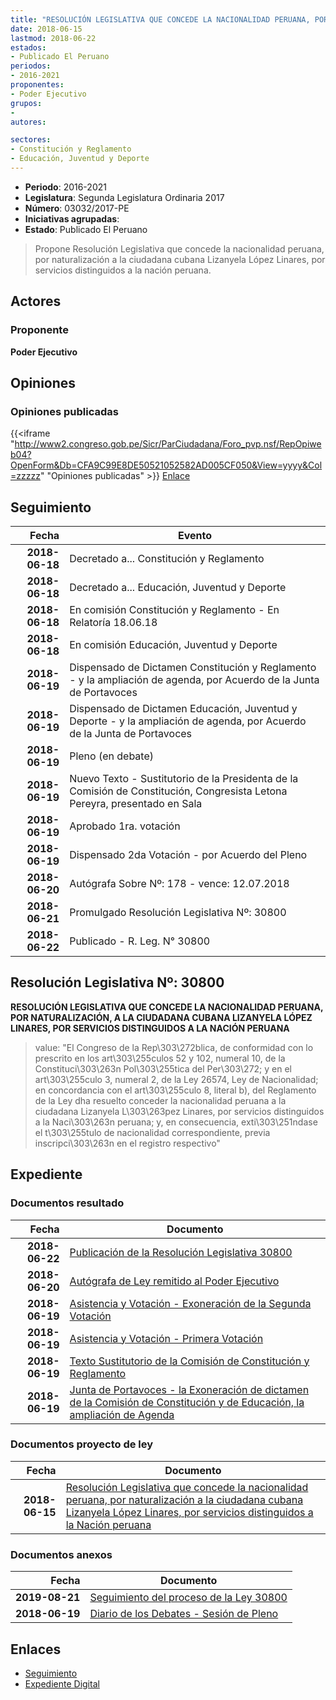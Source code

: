 ```yaml
---
title: "RESOLUCIÓN LEGISLATIVA QUE CONCEDE LA NACIONALIDAD PERUANA, POR NATURALIZACIÓN A LA CIUDADANA CUBANA LIZANYELA LÓPEZ LINARES"
date: 2018-06-15
lastmod: 2018-06-22
estados:
- Publicado El Peruano
periodos:
- 2016-2021
proponentes:
- Poder Ejecutivo
grupos:
- 
autores:

sectores:
- Constitución y Reglamento
- Educación, Juventud y Deporte
---
```

- **Periodo**: 2016-2021
- **Legislatura**: Segunda Legislatura Ordinaria 2017
- **Número**: 03032/2017-PE
- **Iniciativas agrupadas**: 
- **Estado**: Publicado El Peruano

> Propone Resolución Legislativa que concede la nacionalidad peruana, por naturalización a la ciudadana cubana Lizanyela López Linares, por servicios distinguidos a la nación peruana.


## Actores

### Proponente

**Poder Ejecutivo**

## Opiniones

### Opiniones publicadas

{{<iframe "http://www2.congreso.gob.pe/Sicr/ParCiudadana/Foro_pvp.nsf/RepOpiweb04?OpenForm&Db=CFA9C99E8DE50521052582AD005CF050&View=yyyy&Col=zzzzz" "Opiniones publicadas" >}}
[Enlace](http://www2.congreso.gob.pe/Sicr/ParCiudadana/Foro_pvp.nsf/RepOpiweb04?OpenForm&Db=CFA9C99E8DE50521052582AD005CF050&View=yyyy&Col=zzzzz)


## Seguimiento

| Fecha | Evento |
|------:|--------|
| **2018-06-18** | Decretado a... Constitución y Reglamento |
| **2018-06-18** | Decretado a... Educación, Juventud y Deporte |
| **2018-06-18** | En comisión Constitución y Reglamento - En Relatoría 18.06.18 |
| **2018-06-18** | En comisión Educación, Juventud y Deporte |
| **2018-06-19** | Dispensado de Dictamen Constitución y Reglamento - y la ampliación de agenda, por Acuerdo de la Junta de Portavoces |
| **2018-06-19** | Dispensado de Dictamen Educación, Juventud y Deporte - y la ampliación de agenda, por Acuerdo de la Junta de Portavoces |
| **2018-06-19** | Pleno (en debate) |
| **2018-06-19** | Nuevo Texto - Sustitutorio de la Presidenta de la Comisión de Constitución, Congresista Letona Pereyra, presentado en Sala |
| **2018-06-19** | Aprobado 1ra. votación |
| **2018-06-19** | Dispensado 2da Votación - por Acuerdo del Pleno |
| **2018-06-20** | Autógrafa Sobre Nº: 178 - vence: 12.07.2018 |
| **2018-06-21** | Promulgado Resolución Legislativa Nº: 30800 |
| **2018-06-22** | Publicado - R. Leg. N° 30800 |

## Resolución Legislativa Nº: 30800

**RESOLUCIÓN LEGISLATIVA QUE CONCEDE LA NACIONALIDAD PERUANA, POR NATURALIZACIÓN, A LA CIUDADANA CUBANA LIZANYELA LÓPEZ LINARES, POR SERVICIOS DISTINGUIDOS A LA NACIÓN PERUANA**

> value: "El Congreso de la Rep\303\272blica, de conformidad con lo prescrito en los art\303\255culos 52 y 102, numeral 10, de la Constituci\303\263n Pol\303\255tica del Per\303\272; y en el art\303\255culo 3, numeral 2, de la Ley 26574, Ley de Nacionalidad; en concordancia con el art\303\255culo 8, literal b), del Reglamento de la Ley dha resuelto conceder la nacionalidad peruana a la ciudadana Lizanyela L\303\263pez Linares, por servicios distinguidos a la Naci\303\263n peruana; y, en consecuencia, exti\303\251ndase el t\303\255tulo de nacionalidad correspondiente, previa inscripci\303\263n en el registro respectivo"


## Expediente

### Documentos resultado

| Fecha | Documento |
|------:|-----------|
| **2018-06-22** | [Publicación de la Resolución Legislativa 30800](http://www.leyes.congreso.gob.pe/Documentos/2016_2021/ADLP/Normas_Legales/30800-RLG.pdf) |
| **2018-06-20** | [Autógrafa de Ley remitido al Poder Ejecutivo](http://www.leyes.congreso.gob.pe/Documentos/2016_2021/ADLP/Texto_Aprobado/AU0303220180620.PDF) |
| **2018-06-19** | [Asistencia y Votación - Exoneración de la Segunda Votación](http://www.leyes.congreso.gob.pe/Documentos/2016_2021/Asistencia_y_Votacion/Proyectos_de_Ley/Exoneracion_de_Segunda_Votacion/ESV0303220180619.pdf) |
| **2018-06-19** | [Asistencia y Votación - Primera Votación](http://www.leyes.congreso.gob.pe/Documentos/2016_2021/Asistencia_y_Votacion/Proyectos_de_Ley/AV0303220180619.pdf) |
| **2018-06-19** | [Texto Sustitutorio de la Comisión de Constitución y Reglamento](http://www.leyes.congreso.gob.pe/Documentos/2016_2021/Texto_Sustitutorio/Proyectos_de_Ley/TS0303220180619.PDF) |
| **2018-06-19** | [Junta de Portavoces - la Exoneración de dictamen de la Comisión de Constitución y de Educación, la ampliación de Agenda](http://www.leyes.congreso.gob.pe/Documentos/2016_2021/Acuerdos/Junta_Portavoces/AJP0303220180619.pdf) |

### Documentos proyecto de ley

| Fecha | Documento |
|------:|-----------|
| **2018-06-15** | [Resolución Legislativa que concede la nacionalidad peruana, por naturalización a la ciudadana cubana Lizanyela López Linares, por servicios distinguidos a la Nación peruana](http://www.leyes.congreso.gob.pe/Documentos/2016_2021/Proyectos_de_Ley_y_de_Resoluciones_Legislativas/PL0303220180615.pdf) |

### Documentos anexos

| Fecha | Documento |
|------:|-----------|
| **2019-08-21** | [Seguimiento del proceso de la Ley 30800](http://www.leyes.congreso.gob.pe/Documentos/2016_2021/Seguimiento_de_Proyectos_de_Ley/03032PL20190821.pdf) |
| **2018-06-19** | [Diario de los Debates - Sesión de Pleno](http://www.leyes.congreso.gob.pe/Documentos/2016_2021/ADLP/Diario_Debates/30800-TDD.pdf) |

## Enlaces

- [Seguimiento](http://www2.congreso.gob.pe/Sicr/TraDocEstProc/CLProLey2016.nsf/f7fff46988ca05b1052578e100829cc7/9968485e402dfbfa052582ad005752fa?OpenDocument)
- [Expediente Digital](http://www2.congreso.gob.pe/Sicr/TraDocEstProc/Expvirt_2011.nsf/visbusqptramdoc1621/03032?opendocument)

